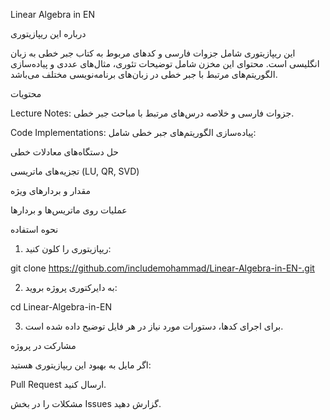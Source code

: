 Linear Algebra in EN

درباره این ریپازیتوری

این ریپازیتوری شامل جزوات فارسی و کدهای مربوط به کتاب جبر خطی به زبان انگلیسی است. محتوای این مخزن شامل توضیحات تئوری، مثال‌های عددی و پیاده‌سازی الگوریتم‌های مرتبط با جبر خطی در زبان‌های برنامه‌نویسی مختلف می‌باشد.

محتویات

Lecture Notes: جزوات فارسی و خلاصه درس‌های مرتبط با مباحث جبر خطی.

Code Implementations: پیاده‌سازی الگوریتم‌های جبر خطی شامل:

حل دستگاه‌های معادلات خطی

تجزیه‌های ماتریسی (LU, QR, SVD)

مقدار و بردارهای ویژه

عملیات روی ماتریس‌ها و بردارها



نحوه استفاده

1. ریپازیتوری را کلون کنید:

git clone https://github.com/includemohammad/Linear-Algebra-in-EN-.git


2. به دایرکتوری پروژه بروید:

cd Linear-Algebra-in-EN


3. برای اجرای کدها، دستورات مورد نیاز در هر فایل توضیح داده شده است.



مشارکت در پروژه

اگر مایل به بهبود این ریپازیتوری هستید:

Pull Request ارسال کنید.

مشکلات را در بخش Issues گزارش دهید.

